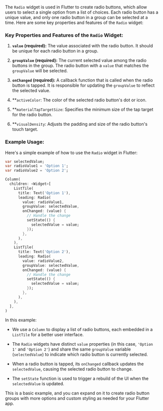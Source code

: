 The `Radio` widget is used in Flutter to create radio buttons, which allow users to select a single option from a list of choices. Each radio button has a unique value, and only one radio button in a group can be selected at a time. Here are some key properties and features of the `Radio` widget:

### Key Properties and Features of the `Radio` Widget:

1. **`value` (required):** The value associated with the radio button. It should be unique for each radio button in a group.

2. **`groupValue` (required):** The current selected value among the radio buttons in the group. The radio button with a `value` that matches the `groupValue` will be selected.

3. **`onChanged` (required):** A callback function that is called when the radio button is tapped. It is responsible for updating the `groupValue` to reflect the selected value.

4. **`activeColor`: The color of the selected radio button's dot or icon.

5. **`materialTapTargetSize`: Specifies the minimum size of the tap target for the radio button.

6. **`visualDensity`: Adjusts the padding and size of the radio button's touch target.

### Example Usage:

Here's a simple example of how to use the `Radio` widget in Flutter:

```dart
var selectedValue;
var radioValue1 = 'Option 1';
var radioValue2 = 'Option 2';

Column(
  children: <Widget>[
    ListTile(
      title: Text('Option 1'),
      leading: Radio(
        value: radioValue1,
        groupValue: selectedValue,
        onChanged: (value) {
          // Handle the change
          setState(() {
            selectedValue = value;
          });
        },
      ),
    ),
    ListTile(
      title: Text('Option 2'),
      leading: Radio(
        value: radioValue2,
        groupValue: selectedValue,
        onChanged: (value) {
          // Handle the change
          setState(() {
            selectedValue = value;
          });
        },
      ),
    ),
  ],
)
```

In this example:

- We use a `Column` to display a list of radio buttons, each embedded in a `ListTile` for a better user interface.

- The `Radio` widgets have distinct `value` properties (in this case, `'Option 1'` and `'Option 2'`) and share the same `groupValue` variable (`selectedValue`) to indicate which radio button is currently selected.

- When a radio button is tapped, its `onChanged` callback updates the `selectedValue`, causing the selected radio button to change.

- The `setState` function is used to trigger a rebuild of the UI when the `selectedValue` is updated.

This is a basic example, and you can expand on it to create radio button groups with more options and custom styling as needed for your Flutter app.